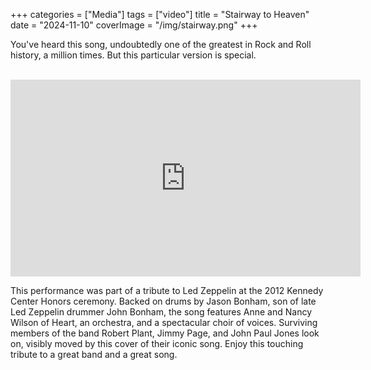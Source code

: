 +++
categories = ["Media"]
tags = ["video"]
title = "Stairway to Heaven"
date = "2024-11-10"
coverImage = "/img/stairway.png"
+++

You've heard this song, undoubtedly one of the greatest in Rock and Roll history, a million times. But this particular version is special.

<!--more-->

<br>
<iframe width="560" height="315" src="https://www.youtube.com/embed/2cZ_EFAmj08?si=5j-aEaQuRgccpgVc" title="YouTube video player" frameborder="0" allow="accelerometer; autoplay; clipboard-write; encrypted-media; gyroscope; picture-in-picture; web-share" referrerpolicy="strict-origin-when-cross-origin" allowfullscreen></iframe>

This performance was part of a tribute to Led Zeppelin at the 2012 Kennedy Center Honors ceremony. Backed on drums by Jason Bonham, son of late Led Zeppelin drummer
John Bonham, the song features Anne and Nancy Wilson of Heart, an orchestra,
and a spectacular choir of voices.
Surviving members of the band Robert Plant, Jimmy Page, and John Paul Jones look
on, visibly moved by this cover of their iconic song.
Enjoy this touching tribute to a great band and a great song.

